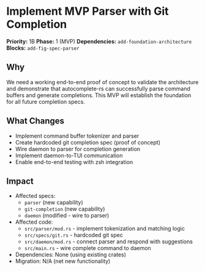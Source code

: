 # Implement MVP Parser with Git Completion

**Priority:** 1B **Phase:** 1 (MVP) **Dependencies:**
`add-foundation-architecture` **Blocks:** `add-fig-spec-parser`

## Why

We need a working end-to-end proof of concept to validate the architecture and
demonstrate that autocomplete-rs can successfully parse command buffers and
generate completions. This MVP will establish the foundation for all future
completion specs.

## What Changes

- Implement command buffer tokenizer and parser
- Create hardcoded git completion spec (proof of concept)
- Wire daemon to parser for completion generation
- Implement daemon-to-TUI communication
- Enable end-to-end testing with zsh integration

## Impact

- Affected specs:
  - `parser` (new capability)
  - `git-completion` (new capability)
  - `daemon` (modified - wire to parser)
- Affected code:
  - `src/parser/mod.rs` - implement tokenization and matching logic
  - `src/specs/git.rs` - hardcoded git spec
  - `src/daemon/mod.rs` - connect parser and respond with suggestions
  - `src/main.rs` - wire complete command to daemon
- Dependencies: None (using existing crates)
- Migration: N/A (net new functionality)
